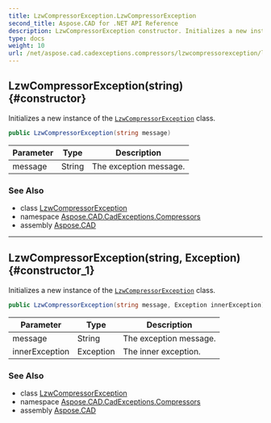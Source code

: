 ```yaml
---
title: LzwCompressorException.LzwCompressorException
second_title: Aspose.CAD for .NET API Reference
description: LzwCompressorException constructor. Initializes a new instance of the LzwCompressorException class
type: docs
weight: 10
url: /net/aspose.cad.cadexceptions.compressors/lzwcompressorexception/lzwcompressorexception/
---
```

## LzwCompressorException(string) {#constructor}

Initializes a new instance of the [`LzwCompressorException`](../) class.

```csharp
public LzwCompressorException(string message)
```

| Parameter | Type | Description |
| --- | --- | --- |
| message | String | The exception message. |

### See Also

* class [LzwCompressorException](../)
* namespace [Aspose.CAD.CadExceptions.Compressors](../../lzwcompressorexception/)
* assembly [Aspose.CAD](../../../)

---

## LzwCompressorException(string, Exception) {#constructor_1}

Initializes a new instance of the [`LzwCompressorException`](../) class.

```csharp
public LzwCompressorException(string message, Exception innerException)
```

| Parameter | Type | Description |
| --- | --- | --- |
| message | String | The exception message. |
| innerException | Exception | The inner exception. |

### See Also

* class [LzwCompressorException](../)
* namespace [Aspose.CAD.CadExceptions.Compressors](../../lzwcompressorexception/)
* assembly [Aspose.CAD](../../../)


